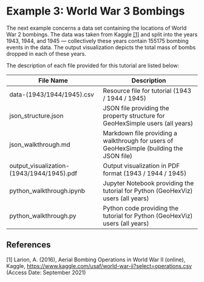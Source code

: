 # Example 3: World War 3 Bombings
The next example concerns a data set containing the locations of World War 2 bombings.
The data was taken from Kaggle [[1]](#1) and split into the years 1943, 1944, and 1945 — collectively these years contain 155175 bombing events in the data.
The output visualization depicts the total mass of bombs dropped in each of these years.

The description of each file provided for this tutorial are listed below:

| File Name                                 | Description                                                                              |
|-------------------------------------------|------------------------------------------------------------------------------------------|
| data-(1943/1944/1945).csv                 | Resource file for tutorial (1943 / 1944 / 1945)                                          |
| json_structure.json                       | JSON file providing the property structure for GeoHexSimple users (all years)            |
| json_walkthrough.md                       | Markdown file providing a walkthrough for users of GeoHexSimple (building the JSON file) |
| output_visualization-(1943/1944/1945).pdf | Output visualization in PDF format (1943 / 1944 / 1945)                                  |
| python_walkthrough.ipynb                  | Jupyter Notebook providing the tutorial for Python (GeoHexViz) users (all years)         |
| python_walkthrough.py                     | Python code providing the tutorial for Python (GeoHexViz) users (all years)              |


## References
<a id="1">[1]</a> 
Larion, A. (2016), Aerial Bombing Operations in World War II (online), Kaggle, https://www.kaggle.com/usaf/world-war-ii?select=operations.csv (Access Date: September 2021)